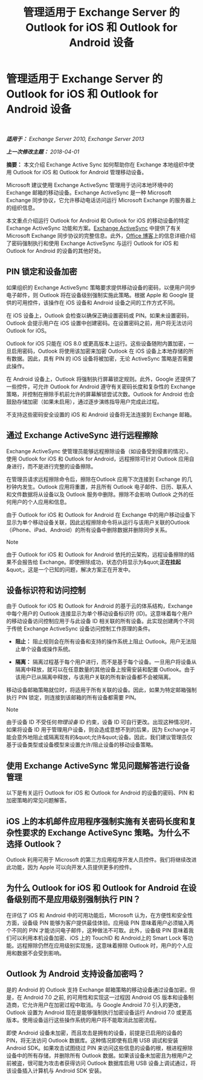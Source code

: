 ﻿---
title: '管理适用于 Exchange Server 的 Outlook for iOS 和 Outlook for Android 设备'
TOCTitle: 管理适用于 Exchange Server 的 Outlook for iOS 和 Outlook for Android 设备
ms:assetid: 16ce7d24-be74-4466-b126-828a67f69b6e
ms:mtpsurl: https://technet.microsoft.com/zh-cn/library/Mt465748(v=EXCHG.150)
ms:contentKeyID: 70086926
ms.date: 05/21/2018
mtps_version: v=EXCHG.150
ms.translationtype: MT
---

# 管理适用于 Exchange Server 的 Outlook for iOS 和 Outlook for Android 设备

 

_**适用于：** Exchange Server 2010, Exchange Server 2013_

_**上一次修改主题：** 2018-04-01_

**摘要：** 本文介绍 Exchange Active Sync 如何帮助你在 Exchange 本地组织中使用 Outlook for iOS 和 Outlook for Android 管理移动设备。

Microsoft 建议使用 Exchange ActiveSync 管理用于访问本地环境中的 Exchange 邮箱的移动设备。Exchange ActiveSync 是一种 Microsoft Exchange 同步协议，它允许移动电话访问运行 Microsoft Exchange 的服务器上的组织信息。

本文重点介绍运行 Outlook for Android 和 Outlook for iOS 的移动设备的特定 Exchange ActiveSync 功能和方案。[Exchange ActiveSync](exchange-activesync-exchange-2013-help.md) 中提供了有关 Microsoft Exchange 同步协议的完整信息。此外，[Office 博客](https://go.microsoft.com/fwlink/p/?linkid=62392)上的信息详细介绍了密码强制执行和使用 Exchange ActiveSync 与运行 Outlook for iOS 和 Outlook for Android 的设备的其他好处。

## PIN 锁定和设备加密

如果组织的 Exchange ActiveSync 策略要求提供移动设备的密码，以便用户同步电子邮件，则 Outlook 将在设备级别强制实施此策略。根据 Apple 和 Google 提供的可用控件，该操作在 iOS 设备和 Android 设备之间的工作方式不同。

在 iOS 设备上，Outlook 会检查以确保正确设置密码或 PIN。如果未设置密码，Outlook 会提示用户在 iOS 设置中创建密码。在设置密码之前，用户将无法访问 Outlook for iOS。

Outlook for iOS 只能在 iOS 8.0 或更高版本上运行。这些设备随附内置加密，一旦启用密码，Outlook 将使用该加密来加密 Outlook 在 iOS 设备上本地存储的所有数据。因此，具有 PIN 的 iOS 设备将被加密，无论 ActiveSync 策略是否需要此操作。

在 Android 设备上，Outlook 将强制执行屏幕锁定规则。此外，Google 还提供了一些控件，可允许 Outlook for Android 遵守有关密码长度和复杂性的 Exchange 策略，并控制在擦除手机前允许的屏幕解锁尝试次数。Outlook for Android 也会鼓励存储加密（如果未启用），通过逐步演练指导用户完成此过程。

不支持这些密码安全设置的 iOS 和 Android 设备将无法连接到 Exchange 邮箱。

## 通过 Exchange ActiveSync 进行远程擦除

Exchange ActiveSync 使管理员能够远程擦除设备（如设备受到侵害的情况）。使用 Outlook for iOS 和 Outlook for Android，远程擦除可针对 Outlook 应用自身进行，而不是进行完整的设备擦除。

在管理员请求远程擦除命令后，擦除在Outlook 应用下次连接到 Exchange 的几秒钟内发生。Outlook 应用将重置，并且所有 Outlook 电子邮件、日历、联系人和文件数据将从设备以及 Outlook 服务中删除。擦除不会影响 Outlook 之外的任何用户的个人应用和信息。

由于 Outlook for iOS 和 Outlook for Android 在 Exchange 中的用户移动设备下显示为单个移动设备关联，因此远程擦除命令将从运行与该用户关联的Outlook（iPhone、iPad、Android）的所有设备中删除数据并删除同步关系。

> [!NOTE]  
> 由于 Outlook for iOS 和 Outlook for Android 依托的云架构，远程设备擦除的结果不会报告给 Exchange。即使擦除成功，状态仍将显示为&amp;quot;<strong>正在挂起</strong>&amp;quot;。这是一个已知的问题，解决方案正在开发中。


## 设备标识符和访问控制

由于 Outlook for iOS 和 Outlook for Android 的基于云的体系结构，Exchange 中每个用户的 Outlook 连接显示为单个移动设备标识符 (ID)。这意味着每个用户的移动设备访问控制应用于与此设备 ID 相关联的所有设备。此实现创建两个不同于传统 Exchange ActiveSync 设备访问控制工作原理的条件。

  - **阻止：** 阻止规则会在所有设备和支持的操作系统上阻止 Outlook。用户无法阻止单个设备或操作系统。

  - **隔离：** 隔离过程基于每个用户进行，而不是基于每个设备。一旦用户将设备从隔离中释放，就可以在任意数量的其他设备上按需安装和配置 Outlook。由于该用户已从隔离中释放，与该用户关联的所有新设备都不会被隔离。

移动设备邮箱策略就位时，将适用于所有关联的设备。因此，如果为特定邮箱强制执行 PIN 锁定，则连接到该邮箱的所有设备都需要 PIN。

> [!NOTE]  
> 由于设备 ID 不受任何<em>物理设备</em> ID 约束，设备 ID 可自行更改。出现这种情况时，如果将设备 ID 用于管理用户设备，则会造成意想不到的后果，因为 Exchange 可能会意外地阻止或隔离现有的&amp;quot;允许&amp;quot;设备。因此，我们建议管理员仅基于设备类型或设备模型来设置允许/阻止设备的移动设备策略。


## 使用 Exchange ActiveSync 常见问题解答进行设备管理

以下是有关运行 Outlook for iOS 和 Outlook for Android 的设备的密码、PIN 和加密策略的常见问题解答。

## iOS 上的本机邮件应用程序强制实施有关密码长度和复杂性要求的 Exchange ActiveSync 策略。为什么不选择 Outlook？

Outlook 利用可用于 Microsoft 的第三方应用程序开发人员控件。我们将继续改进此功能，因为 Apple 可以向开发人员提供更多的控件。

## 为什么 Outlook for iOS 和 Outlook for Android 在设备级别而不是应用级别强制执行 PIN？

在评估了 iOS 和 Android 中的可用功能后，Microsoft 认为，在方便性和安全性方面，设备级 PIN 能够为客户提供最佳体验。应用级 PIN 意味着用户必须输入两个不同的 PIN 才能访问电子邮件，这种做法不可取。此外，设备级 PIN 意味着我们可以利用本机设备加密、iOS 上的 TouchID 和 Android上的 Smart Lock 等功能。远程擦除仍然在应用级别实现施，这意味着擦除 Outlook 时，用户的个人应用和数据不会受到影响。

## Outlook 为 Android 支持设备加密吗？

是的 Android 的 Outlook 支持 Exchange 邮箱策略的移动设备通过设备加密。但是，在 Android 7.0 之前, 的可用性和实现这一过程因 Android OS 版本和设备制造商，它允许用户在加密过程中取消。与 Google Android 7.0 引入的更改，Outlook 设置为 Android 现在是能够强制执行加密设备运行 Android 7.0 或更高版本。使用设备运行这些操作系统的用户将不能取消此加密流程。

即使 Android 设备未加密，而且攻击是拥有的设备，前提是已启用的设备的 PIN，将无法访问 Outlook 数据库。这种情况即使有启用 USB 调试和安装 Android SDK。如果攻击试图绕过 PIN 来访问这些信息的设备的根，根进程擦除设备中的所有存储，并删除所有 Outlook 数据。如果该设备未加密且为根用户之前被盗，很可能为攻击者获得访问 Outlook 数据库启用 USB 设备上调试通过，将该设备插入计算机与 Android SDK 安装。

